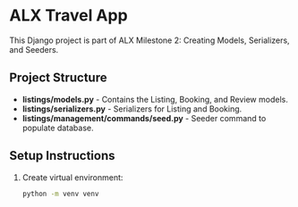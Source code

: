 # ALX Travel App

This Django project is part of ALX Milestone 2: Creating Models, Serializers, and Seeders.

## Project Structure

- **listings/models.py** - Contains the Listing, Booking, and Review models.
- **listings/serializers.py** - Serializers for Listing and Booking.
- **listings/management/commands/seed.py** - Seeder command to populate database.

## Setup Instructions

1. Create virtual environment:
   ```bash
   python -m venv venv

